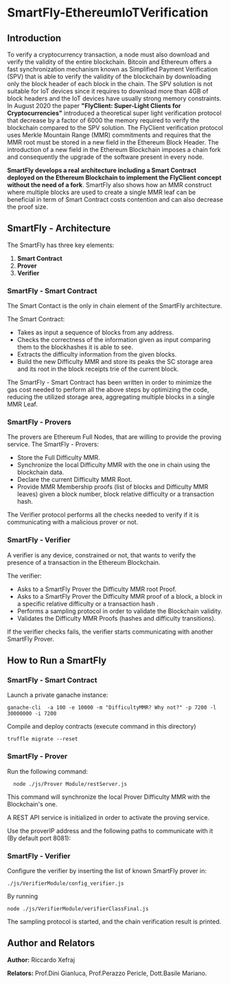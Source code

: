 # SmartFly-EthereumIoTVerification

## Introduction

<p>To verify a cryptocurrency transaction, a node must also download and verify the validity of the
entire blockchain. Bitcoin and Ethereum offers a fast synchronization mechanism known as
Simplified Payment Verification (SPV) that is able to verify the validity of the blockchain by
downloading only the block header of each block in the chain. The SPV solution is not suitable
for IoT devices since it requires to download more than 4GB of block headers and the IoT
devices have usually strong memory constraints.
In August 2020 the paper <b>"FlyClient: Super-Light Clients for Cryptocurrencies"</b> introduced a
theoretical super light verification protocol that decrease by a factor of 6000 the memory
required to verify the blockchain compared to the SPV solution. The FlyClient verification
protocol uses Merkle Mountain Range (MMR) commitments and requires that the MMR root
must be stored in a new field in the Ethereum Block Header.
The introduction of a new field in the Ethereum Blockchain imposes a chain fork and
consequently the upgrade of the software present in every node. </p>
<p><b>SmartFly develops a real
architecture including a Smart Contract deployed on the Ethereum Blockchain to implement
the FlyClient concept without the need of a fork</b>. SmartFly also shows how an MMR construct
where multiple blocks are used to create a single MMR leaf can be beneficial in term of Smart
Contract costs contention and can also decrease the proof size.</p>

## SmartFly - Architecture

The SmartFly has three key elements:

<ol>
<li><b>Smart Contract</b></li>
<li><b>Prover</b></li>
<li><b>Verifier</b></li>
</ol>

### SmartFly - Smart Contract
The Smart Contact is the only in chain element of the SmartFly architecture. 

The Smart Contract:
<ul>
<li>Takes as input a sequence of blocks from any address.</li>
<li>Checks the correctness of the information given as input comparing them to the blockhashes it is able to see.</li>
<li>Extracts the difficulty information from the given blocks.</li>
<li>Build the new Difficulty MMR and store its peaks the SC storage area and its root in the block receipts trie of the current block.</li>
</ul>
The SmartFly - Smart Contract has been written in order to minimize the gas cost needed to perform all the above steps by optimizing the code, reducing the utilized storage area, aggregating multiple blocks in a single MMR Leaf.

### SmartFly - Provers

The provers are Ethereum Full Nodes, that are willing to provide the proving service. 
The SmartFly - Provers:
<ul>
  <li>Store the Full Difficulty MMR.</li>
  <li>Synchronize the local Difficulty MMR with the one in chain using the blockchain data.</li>
  <li>Declare the current Difficulty MMR Root.</li>
  <li>Provide MMR Membership proofs (list of blocks and Difficulty MMR leaves) given a block number, block relative difficulty or a transaction hash.</li>
</ul>

The Verifier protocol performs all the checks needed to verify if it is communicating with a malicious prover or not.

### SmartFly - Verifier 

A verifier is any device, constrained or not, that wants to verify the presence of a transaction in the Ethereum Blockchain.

The verifier:
<ul>
  <li>Asks to a SmartFly Prover the Difficulty MMR root Proof.</li>
  <li>Asks to a SmartFly Prover the Difficulty MMR proof of a block, a block in a specific relative difficulty or a transaction hash .</li>
  <li>Performs a sampling protocol in order to validate the Blockchain validity. </li>
  <li>Validates the Difficulty MMR Proofs (hashes and difficulty transitions).</li>
</ul>

If the verifier checks fails, the verifier starts communicating with another SmartFly Prover.

## How to Run a SmartFly

### SmartFly - Smart Contract 
Launch a private ganache instance:
```
ganache-cli  -a 100 -e 10000 -m "DifficultyMMR? Why not?" -p 7200 -l 30000000 -i 7200
```

Compile and deploy contracts (execute command in this directory)
```
truffle migrate --reset
```

### SmartFly - Prover

Run the following command:

```
  node ./js/Prover Module/restServer.js
```

This command will synchronize the local Prover Difficulty MMR with the Blockchain's one.

A REST API service is initialized in order to activate the proving service. 

Use the proverIP address and the following paths to communicate with it (By default port 8081):

### SmartFly - Verifier

Configure the verifier by inserting the list of known SmartFly prover in:

```
./js/VerifierModule/config_verifier.js
```

By running 
```
node ./js/VerifierModule/verifierClassFinal.js
```
The sampling protocol is started, and the chain verification result is printed.

## Author and Relators

<p> <b>Author:</b> Riccardo Xefraj</p>
<p> <b>Relators:</b> Prof.Dini Gianluca, Prof.Perazzo Pericle, Dott.Basile Mariano.</p>
